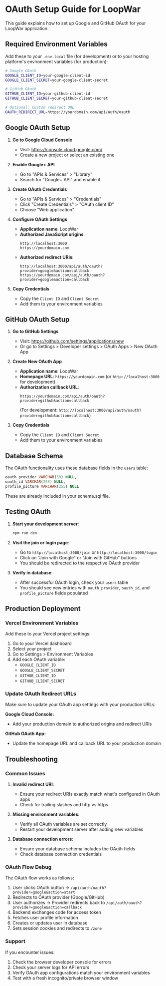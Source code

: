 # OAuth Setup Guide for LoopWar

This guide explains how to set up Google and GitHub OAuth for your LoopWar application.

## Required Environment Variables

Add these to your `.env.local` file (for development) or to your hosting platform's environment variables (for production):

```bash
# Google OAuth
GOOGLE_CLIENT_ID=your-google-client-id
GOOGLE_CLIENT_SECRET=your-google-client-secret

# GitHub OAuth  
GITHUB_CLIENT_ID=your-github-client-id
GITHUB_CLIENT_SECRET=your-github-client-secret

# Optional: Custom redirect URL
OAUTH_REDIRECT_URL=https://yourdomain.com/api/auth/oauth
```

## Google OAuth Setup

1. **Go to Google Cloud Console**
   - Visit: https://console.cloud.google.com/
   - Create a new project or select an existing one

2. **Enable Google+ API**
   - Go to "APIs & Services" > "Library"
   - Search for "Google+ API" and enable it

3. **Create OAuth Credentials**
   - Go to "APIs & Services" > "Credentials"
   - Click "Create Credentials" > "OAuth client ID"
   - Choose "Web application"

4. **Configure OAuth Settings**
   - **Application name**: LoopWar
   - **Authorized JavaScript origins**:
     ```
     http://localhost:3000
     https://yourdomain.com
     ```
   - **Authorized redirect URIs**:
     ```
     http://localhost:3000/api/auth/oauth?provider=google&action=callback
     https://yourdomain.com/api/auth/oauth?provider=google&action=callback
     ```

5. **Copy Credentials**
   - Copy the `Client ID` and `Client Secret`
   - Add them to your environment variables

## GitHub OAuth Setup

1. **Go to GitHub Settings**
   - Visit: https://github.com/settings/applications/new
   - Or go to Settings > Developer settings > OAuth Apps > New OAuth App

2. **Create New OAuth App**
   - **Application name**: LoopWar
   - **Homepage URL**: `https://yourdomain.com` (or `http://localhost:3000` for development)
   - **Authorization callback URL**: 
     ```
     https://yourdomain.com/api/auth/oauth?provider=github&action=callback
     ```
     (For development: `http://localhost:3000/api/auth/oauth?provider=github&action=callback`)

3. **Copy Credentials**
   - Copy the `Client ID` and `Client Secret`
   - Add them to your environment variables

## Database Schema

The OAuth functionality uses these database fields in the `users` table:

```sql
oauth_provider VARCHAR(50) NULL,
oauth_id VARCHAR(255) NULL,
profile_picture VARCHAR(255) NULL
```

These are already included in your schema.sql file.

## Testing OAuth

1. **Start your development server**:
   ```bash
   npm run dev
   ```

2. **Visit the join or login page**:
   - Go to `http://localhost:3000/join` or `http://localhost:3000/login`
   - Click on "Join with Google" or "Join with GitHub" buttons
   - You should be redirected to the respective OAuth provider

3. **Verify in database**:
   - After successful OAuth login, check your `users` table
   - You should see new entries with `oauth_provider`, `oauth_id`, and `profile_picture` fields populated

## Production Deployment

### Vercel Environment Variables

Add these to your Vercel project settings:

1. Go to your Vercel dashboard
2. Select your project
3. Go to Settings > Environment Variables
4. Add each OAuth variable:
   - `GOOGLE_CLIENT_ID`
   - `GOOGLE_CLIENT_SECRET`
   - `GITHUB_CLIENT_ID`
   - `GITHUB_CLIENT_SECRET`

### Update OAuth Redirect URLs

Make sure to update your OAuth app settings with your production URLs:

**Google Cloud Console:**
- Add your production domain to authorized origins and redirect URIs

**GitHub OAuth App:**
- Update the homepage URL and callback URL to your production domain

## Troubleshooting

### Common Issues

1. **Invalid redirect URI**:
   - Ensure your redirect URIs exactly match what's configured in OAuth apps
   - Check for trailing slashes and http vs https

2. **Missing environment variables**:
   - Verify all OAuth variables are set correctly
   - Restart your development server after adding new variables

3. **Database connection errors**:
   - Ensure your database schema includes the OAuth fields
   - Check database connection credentials

### OAuth Flow Debug

The OAuth flow works as follows:

1. User clicks OAuth button → `/api/auth/oauth?provider=google&action=start`
2. Redirects to OAuth provider (Google/GitHub)
3. User authorizes → Provider redirects back to `/api/auth/oauth?provider=google&action=callback`
4. Backend exchanges code for access token
5. Fetches user profile information
6. Creates or updates user in database
7. Sets session cookies and redirects to `/zone`

### Support

If you encounter issues:
1. Check the browser developer console for errors
2. Check your server logs for API errors
3. Verify OAuth app configurations match your environment variables
4. Test with a fresh incognito/private browser window

